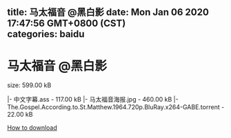 
title: 马太福音 @黑白影
date: Mon Jan 06 2020 17:47:56 GMT+0800 (CST)    
categories: baidu
---

# 马太福音 @黑白影
size: 599.00 kB
 
 
|- 中文字幕.ass - 117.00 kB
|- 马太福音海报.jpg - 460.00 kB
|- The.Gospel.According.to.St.Matthew.1964.720p.BluRay.x264-GABE.torrent - 22.00 kB

[How to download](https://bpcam.bemobtrk.com/go/2ceec3aa-1ca2-46d6-b9ff-aaa5c184517c?jno=796)